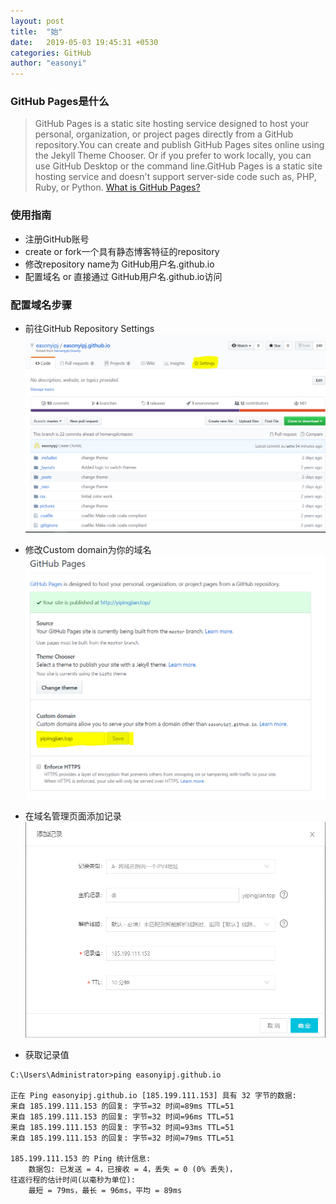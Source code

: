 ```yaml
---
layout: post
title:  "始"
date:   2019-05-03 19:45:31 +0530
categories: GitHub
author: "easonyi"
---
```

### GitHub Pages是什么
> GitHub Pages is a static site hosting service designed to host your personal, organization, or project pages directly from a GitHub repository.You can create and publish GitHub Pages sites online using the Jekyll Theme Chooser. Or if you prefer to work locally, you can use GitHub Desktop or the command line.GitHub Pages is a static site hosting service and doesn't support server-side code such as, PHP, Ruby, or Python. [What is GitHub Pages?](https://help.github.com/en/articles/what-is-github-pages)

### 使用指南
* 注册GitHub账号
* create or fork一个具有静态博客特征的repository
* 修改repository name为 GitHub用户名.github.io
* 配置域名 or 直接通过 GitHub用户名.github.io访问

### 配置域名步骤
* 前往GitHub Repository Settings
![settings](..\pictures\settings.PNG)

* 修改Custom domain为你的域名
![domain](..\pictures\domain.PNG)

* 在域名管理页面添加记录
![记录](..\pictures\记录.PNG)

* 获取记录值

```shell
C:\Users\Administrator>ping easonyipj.github.io

正在 Ping easonyipj.github.io [185.199.111.153] 具有 32 字节的数据:
来自 185.199.111.153 的回复: 字节=32 时间=89ms TTL=51
来自 185.199.111.153 的回复: 字节=32 时间=96ms TTL=51
来自 185.199.111.153 的回复: 字节=32 时间=93ms TTL=51
来自 185.199.111.153 的回复: 字节=32 时间=79ms TTL=51

185.199.111.153 的 Ping 统计信息:
    数据包: 已发送 = 4，已接收 = 4，丢失 = 0 (0% 丢失)，
往返行程的估计时间(以毫秒为单位):
    最短 = 79ms，最长 = 96ms，平均 = 89ms
```


